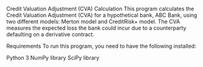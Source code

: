 Credit Valuation Adjustment (CVA) Calculation
This program calculates the Credit Valuation Adjustment (CVA) for a hypothetical bank, ABC Bank, using two different models: Merton model and CreditRisk+ model. The CVA measures the expected loss the bank could incur due to a counterparty defaulting on a derivative contract.

Requirements
To run this program, you need to have the following installed:

Python 3
NumPy library
SciPy library
